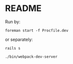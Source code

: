 # README

Run by:

    foreman start -f Procfile.dev

or separately:

    rails s
    
    ./bin/webpack-dev-server
